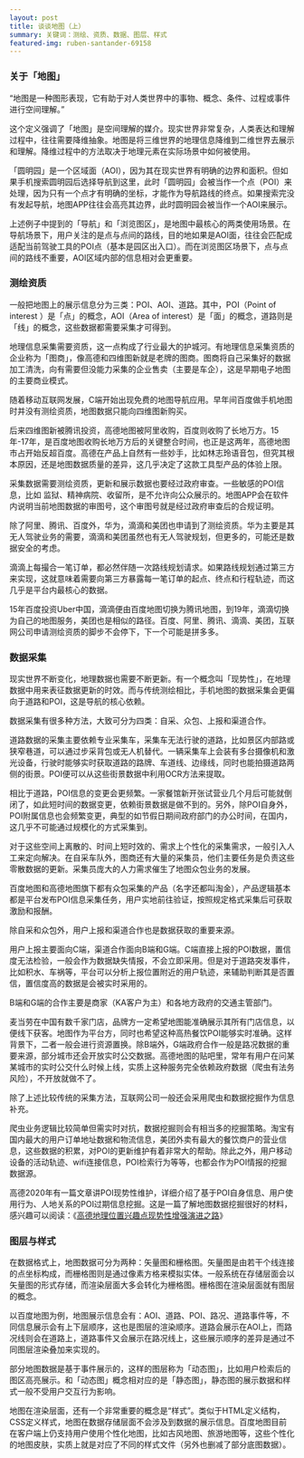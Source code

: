 ```yaml
---
layout: post
title: 谈谈地图（上）
summary: 关键词：测绘、资质、数据、图层、样式
featured-img: ruben-santander-69158
---
```

### 关于「地图」

“地图是一种图形表现，它有助于对人类世界中的事物、概念、条件、过程或事件进行空间理解。”

这个定义强调了「地图」是空间理解的媒介。现实世界非常复杂，人类表达和理解过程中，往往需要降维抽象。地图是将三维世界的地理信息降维到二维世界去展示和理解。降维过程中的方法取决于地理元素在实际场景中如何被使用。

「圆明园」是一个区域面（AOI），因为其在现实世界有明确的边界和面积。但如果手机搜索圆明园后选择导航到这里，此时「圆明园」会被当作一个点（POI）来处理，因为只有一个点才有明确的坐标，才能作为导航路线的终点。如果搜索完没有发起导航，地图APP往往会高亮其边界，此时圆明园会被当作一个AOI来展示。

上述例子中提到的「导航」和「浏览图区」，是地图中最核心的两类使用场景。在导航场景下，用户关注的是点与点间的路线，目的地如果是AOI面，往往会匹配成适配当前驾驶工具的POI点（基本是园区出入口）。而在浏览图区场景下，点与点间的路线不重要，AOI区域内部的信息相对会更重要。


### 测绘资质


一般把地图上的展示信息分为三类：POI、AOI、道路。其中，POI（Point of interest ）是「点」的概念，AOI（Area of interest）是「面」的概念，道路则是「线」的概念，这些数据都需要采集才可得到。 

地理信息采集需要资质，这一点构成了行业最大的护城河。有地理信息采集资质的企业称为「图商」，像高德和四维图新就是老牌的图商。图商将自己采集好的数据加工清洗，向有需要但没能力采集的企业售卖（主要是车企），这是早期电子地图的主要商业模式。

随着移动互联网发展，C端开始出现免费的地图导航应用。早年间百度做手机地图时并没有测绘资质，地图数据只能向四维图新购买。

后来四维图新被腾讯投资，高德地图被阿里收购，百度则收购了长地万方。15年-17年，是百度地图收购长地万方后的关键整合时间，也正是这两年，高德地图市占开始反超百度。高德在产品上自然有一些妙手，比如林志玲语音包，但究其根本原因，还是地图数据质量的差异，这几乎决定了这款工具型产品的体验上限。

采集数据需要测绘资质，更新和展示数据也要经过政府审查。一些敏感的POI信息，比如 监狱、精神病院、收留所，是不允许向公众展示的。地图APP会在软件内说明当前地图数据的审图号，这个审图号就是经过政府审查后的合规证明。

除了阿里、腾讯、百度外，华为，滴滴和美团也申请到了测绘资质。华为主要是其无人驾驶业务的需要，滴滴和美团虽然也有无人驾驶规划，但更多的，可能还是数据安全的考虑。

滴滴上每撮合一笔订单，都必然伴随一次路线规划请求。如果路线规划通过第三方来实现，这就意味着需要向第三方暴露每一笔订单的起点、终点和行程轨迹，而这几乎是平台内最核心的数据。

15年百度投资Uber中国，滴滴便由百度地图切换为腾讯地图，到19年，滴滴切换为自己的地图服务，美团也是相似的路径。百度、阿里、腾讯、滴滴、美团，互联网公司申请测绘资质的脚步不会停下，下一个可能是拼多多。


### 数据采集

现实世界不断变化，地理数据也需要不断更新。有一个概念叫「现势性」，在地理数据中用来表征数据更新的时效。而与传统测绘相比，手机地图的数据采集会更偏向于道路和POI，这是导航的核心依赖。

数据采集有很多种方法，大致可分为四类：自采、众包、上报和渠道合作。

道路数据的采集主要依赖专业采集车，采集车无法行驶的道路，比如景区内部路或狭窄巷道，可以通过步采背包或无人机替代。一辆采集车上会装有多台摄像机和激光设备，行驶时能够实时获取道路的路牌、车道线、边缘线，同时也能拍摄道路两侧的街景。POI便可以从这些街景数据中利用OCR方法来提取。

相比于道路，POI信息的变更会更频繁。一家餐馆新开张试营业几个月后可能就倒闭了，如此短时间的数据变更，依赖街景数据是做不到的。另外，除POI自身外，POI附属信息也会频繁变更，典型的如节假日期间政府部门的办公时间，在国内，这几乎不可能通过规模化的方式采集到。

对于这些空间上离散的、时间上短时效的、需求上个性化的采集需求，一般引入人工来定向解决。在自采车队外，图商还有大量的采集员，他们主要任务是负责这些零散数据的更新。采集员庞大的人力需求催生了地图众包业务的发展。

百度地图和高德地图旗下都有众包采集的产品（名字还都叫淘金），产品逻辑基本都是平台发布POI信息采集任务，用户实地前往验证，按照规定格式采集后可获取激励和报酬。

除自采和众包外，用户上报和渠道合作也是数据获取的重要来源。

用户上报主要面向C端，渠道合作面向B端和G端。C端直接上报的POI数据，置信度无法检验，一般会作为数据缺失情报，不会立即采用。但是对于道路突发事件，比如积水、车祸等，平台可以分析上报位置附近的用户轨迹，来辅助判断其是否置信，置信度高的数据是会被实时采用的。

B端和G端的合作主要是商家（KA客户为主）和各地方政府的交通主管部门。

麦当劳在中国有数千家门店，品牌方一定希望地图能准确展示其所有门店信息，以便线下获客。地图作为平台方，同时也希望这种高热餐饮POI能够实时准确。这样背景下，二者一般会进行资源置换。除B端外，G端政府合作一般是路况数据的重要来源，部分城市还会开放实时公交数据。高德地图的贴吧里，常年有用户在问某某城市的实时公交什么时候上线，实质上这种服务完全依赖政府数据（爬虫有法务风险），不开放就做不了。

除了上述比较传统的采集方法，互联网公司一般还会采用爬虫和数据挖掘作为信息补充。

爬虫业务逻辑比较简单但需实时对抗，数据挖掘则会有相当多的挖掘策略。淘宝有国内最大的用户订单地址数据和物流信息，美团外卖有最大的餐饮商户的营业信息，这些数据的积累，对POI的更新维护有着非常大的帮助。除此之外，用户移动设备的活动轨迹、wifi连接信息，POI检索行为等等，也都会作为POI情报的挖掘数据源。

高德2020年有一篇文章讲POI现势性维护，详细介绍了基于POI自身信息、用户使用行为、人地关系的POI过期信息挖掘。这是一篇了解地图数据挖掘很好的材料，感兴趣可以阅读：《[高德地理位置兴趣点现势性增强演进之路](https://mp.weixin.qq.com/s/e6htHPENjtO4tWTsmkegCg)》

### 图层与样式


在数据格式上，地图数据可分为两种：矢量图和栅格图。矢量图是由若干个线连接的点坐标构成，而栅格图则是通过像素方格来模拟实体。一般系统在存储层面会以矢量图的形式存储，而渲染层面大多会转化为栅格图。栅格图在渲染层面就有图层的概念。

以百度地图为例，地图展示信息会有：AOI、道路、POI、路况、道路事件等，不同信息展示会有上下层顺序，这也是图层的渲染顺序。道路会展示在AOI上，而路况线则会在道路上，道路事件又会展示在路况线上，这些展示顺序的差异是通过不同图层渲染叠加来实现的。

部分地图数据是基于事件展示的，这样的图层称为「动态图」，比如用户检索后的图区高亮展示。和「动态图」概念相对应的是「静态图」，静态图的展示数据和样式一般不受用户交互行为影响。


地图在渲染层面，还有一个非常重要的概念是“样式”。类似于HTML定义结构，CSS定义样式，地图在数据存储层面不会涉及到数据的展示信息。百度地图目前在客户端上仍支持用户使用个性化地图，比如古风地图、旅游地图等，这些个性化的地图皮肤，实质上就是对应了不同的样式文件（另外也删减了部分底图数据）。

